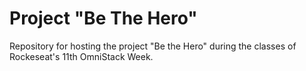 # Project "Be The Hero"
Repository for hosting the project "Be the Hero" during the classes of Rockeseat's 11th OmniStack Week.